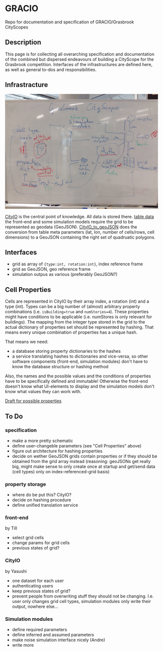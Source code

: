 # GRACIO
Repo for documentation and specification of GRACIO/Grasbrook CityScopes


## Description

This page is for collecting all overarching specification and documentation of the combined but dispersed endeavours of building a CityScope for the Grasbrook competition. Interfaces of the infrastructures are defined here, as well as general to-dos and responsibilities.

## Infrastracture

![architecture schematic](figures/infrastructure_schematic_wb.jpg "architecture schematic")

[CityIO](https://github.com/CityScope/CS_CityIO) is the central point of knowledge. All data is stored there. [table data](https://cityio.media.mit.edu/api/table/grasbrook/)
the front-end and some simulation models require the grid to be represented as geodata (GeoJSON). [CityIO_to_geoJSON](https://github.com/andredaa/city_io_to_geojson) does the conversion from table meta parameters (lat, lon, number of cells/rows, cell dimensions) to a GeoJSON containing the right set of quadruatic polygons.

## Interfaces

- grid as array of ```{type:int, rotation:int}```, index reference frame
- grid as GeoJSON, geo reference frame
- simulation outpus as various (preferably GeoJSON?)

## Cell Properties
Cells are represented in CityIO by their array index, a rotation (int) and a type (int).
Types can be a big number of (almost) arbitrary property combinations (i.e. ```isBuilding=true``` and ```numStories=4```). These properties might have conditions to be applicable (i.e. numStores is only relevant for buildings).
The mapping from the integer type stored in the grid to the actual dictionary of properties set should be represented by hashing. That means every unique combination of properties has a unique hash.

That means we need:
- a database storing property dictionaries to the hashes
- a service translating hashes to dictionaries and vice-versa, so other software components (front-end, simulation modules) don't have to know the database structure or hashing method

Also, the names and the possible values and the conditions of properties have to be specifically defined and immutable! Otherwise the front-end doesn't know what UI-elements to display and the simulation models don't know what values they can work with.

[Draft for possible properties](files/properties.csv)

## To Do

### specification
- make a more pretty schematic
- define user-changeble parameters (see "Cell Properties" above)
- figure out architecture for hashing properties
- decide on wether GeoJSON grids contain properties or if they should be obtained from the grid array instead (reasoning: geoJSONs get really big, might make sense to only create once at startup and get/send data (cell types) only on index-referenced-grid basis)

### property storage
- where do be put this? CityIO?
- decide on hashing procedure
- define unified translation service

### front-end
by Till
- select grid cells
- change params for grid cells
- previous states of grid?

### CityIO
by Yasushi
- one dataset for each user
- authenticating users
- keep previous states of grid?
- prevent people from overwriting stuff they should not be changing. I.e. user only changes grid cell types, simulation modules only write their output, nowhere else...

### Simulation modules
- define required parameters
- define inferred and assumed parameters
- make noise simulation interface nicely (Andre)
- write more